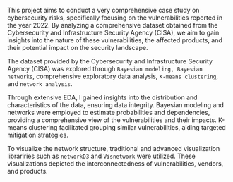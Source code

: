 This project aims to conduct a very comprehensive case study on cybersecurity risks, specifically focusing on the vulnerabilities reported in the year 2022. By analyzing a comprehensive dataset obtained from the Cybersecurity and Infrastructure Security Agency (CISA), we aim to gain insights into the nature of these vulnerabilities, the affected products, and their potential impact on the security landscape.

The dataset provided by the Cybersecurity and Infrastructure Security Agency (CISA) was explored through ```Bayesian modeling, Bayesian networks```, comprehensive exploratory data analysis, ```K-means clustering```, and ```network analysis```.

Through extensive EDA, I gained insights into the distribution and characteristics of the data, ensuring data integrity. Bayesian modeling and networks were employed to estimate probabilities and dependencies, providing a comprehensive view of the vulnerabilities and their impacts. K-means clustering facilitated grouping similar vulnerabilities, aiding targeted mitigation strategies.

To visualize the network structure, traditional and advanced visualization librariries such as ```networkD3``` and ```Visnetwork``` were utilized. These visualizations depicted the interconnectedness of vulnerabilities, vendors, and products.
